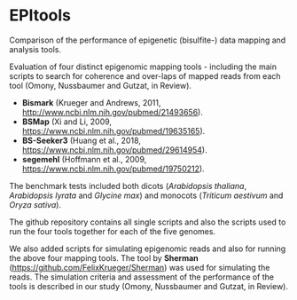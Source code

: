 # EPItools
Comparison of the performance of epigenetic (bisulfite-) data mapping and analysis tools.

Evaluation of four distinct epigenomic mapping tools - including the main scripts to search for coherence and over-laps of mapped reads from each tool (Omony, Nussbaumer and Gutzat, in Review).

- **Bismark** (Krueger and Andrews, 2011, http://www.ncbi.nlm.nih.gov/pubmed/21493656).
- **BSMap** (Xi and Li, 2009, https://www.ncbi.nlm.nih.gov/pubmed/19635165).
- **BS-Seeker3** (Huang et al., 2018, https://www.ncbi.nlm.nih.gov/pubmed/29614954).
- **segemehl** (Hoffmann et al., 2009, https://www.ncbi.nlm.nih.gov/pubmed/19750212).

The benchmark tests included both dicots (<em>Arabidopsis thaliana</em>, *Arabidopsis lyrata* and *Glycine max*) and monocots (*Triticum aestivum* and *Oryza sativa*).

The github repository contains all single scripts and also the scripts used to run
the four tools together for each of the five genomes.

We also added scripts for simulating epigenomic reads and also for running the above four mapping tools.
The tool by **Sherman** (https://github.com/FelixKrueger/Sherman) was used for simulating the reads.
The simulation criteria and assessment of the performance of the tools is described in our study (Omony, Nussbaumer and Gutzat, in Review).

